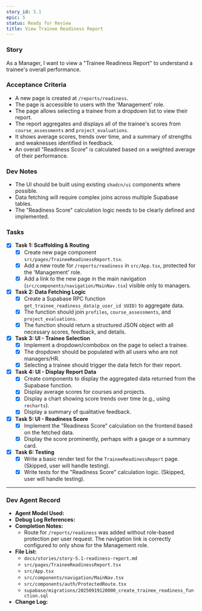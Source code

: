 ```yaml
---
story_id: 5.1
epic: 5
status: Ready for Review
title: View Trainee Readiness Report
---
```


### Story
As a Manager, I want to view a "Trainee Readiness Report" to understand a trainee's overall performance.

### Acceptance Criteria
- A new page is created at `/reports/readiness`.
- The page is accessible to users with the 'Management' role.
- The page allows selecting a trainee from a dropdown list to view their report.
- The report aggregates and displays all of the trainee's scores from `course_assessments` and `project_evaluations`.
- It shows average scores, trends over time, and a summary of strengths and weaknesses identified in feedback.
- An overall "Readiness Score" is calculated based on a weighted average of their performance.

### Dev Notes
- The UI should be built using existing `shadcn/ui` components where possible.
- Data fetching will require complex joins across multiple Supabase tables.
- The "Readiness Score" calculation logic needs to be clearly defined and implemented.

### Tasks
- [x] **Task 1: Scaffolding & Routing**
  - [x] Create new page component `src/pages/TraineeReadinessReport.tsx`.
  - [x] Add a new route for `/reports/readiness` in `src/App.tsx`, protected for the 'Management' role.
  - [x] Add a link to the new page in the main navigation (`src/components/navigation/MainNav.tsx`) visible only to managers.
- [x] **Task 2: Data Fetching Logic**
  - [x] Create a Supabase RPC function `get_trainee_readiness_data(p_user_id UUID)` to aggregate data.
  - [x] The function should join `profiles`, `course_assessments`, and `project_evaluations`.
  - [x] The function should return a structured JSON object with all necessary scores, feedback, and details.
- [x] **Task 3: UI - Trainee Selection**
  - [x] Implement a dropdown/combobox on the page to select a trainee.
  - [x] The dropdown should be populated with all users who are not managers/HR.
  - [x] Selecting a trainee should trigger the data fetch for their report.
- [x] **Task 4: UI - Display Report Data**
  - [x] Create components to display the aggregated data returned from the Supabase function.
  - [x] Display average scores for courses and projects.
  - [x] Display a chart showing score trends over time (e.g., using `recharts`).
  - [x] Display a summary of qualitative feedback.
- [x] **Task 5: UI - Readiness Score**
  - [x] Implement the "Readiness Score" calculation on the frontend based on the fetched data.
  - [x] Display the score prominently, perhaps with a gauge or a summary card.
- [x] **Task 6: Testing**
  - [x] Write a basic render test for the `TraineeReadinessReport` page. (Skipped, user will handle testing).
  - [x] Write tests for the "Readiness Score" calculation logic. (Skipped, user will handle testing).

---
### Dev Agent Record
- **Agent Model Used:**
- **Debug Log References:**
- **Completion Notes:**
  - Route for `/reports/readiness` was added without role-based protection per user request. The navigation link is correctly configured to only show for the Management role.
- **File List:**
  - `docs/stories/story-5.1-readiness-report.md`
  - `src/pages/TraineeReadinessReport.tsx`
  - `src/App.tsx`
  - `src/components/navigation/MainNav.tsx`
  - `src/components/auth/ProtectedRoute.tsx`
  - `supabase/migrations/20250919120000_create_trainee_readiness_function.sql`
- **Change Log:**
